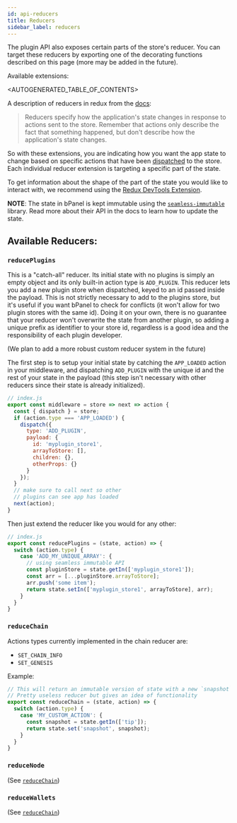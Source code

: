 ```yaml
---
id: api-reducers
title: Reducers
sidebar_label: reducers
---
```


The plugin API also exposes certain parts of the store's reducer. You can target these reducers by exporting one of the decorating functions described on this page (more may be added in the future).

Available extensions:

<AUTOGENERATED_TABLE_OF_CONTENTS>

A description of reducers in redux from the [docs](https://redux.js.org/basics/reducers):

>Reducers specify how the application's state changes in response to actions sent to the store. Remember that actions only describe the fact that something happened, but don't describe how the application's state changes.

So with these extensions, you are indicating how you want the app state to change based on specific actions that have been [dispatched](/docs/api-map-state-dispatch.html) to the store. Each individual reducer extension is targeting a specific part of the state.

To get information about the shape of the part of the state you would like to interact with, we recommend using the [Redux DevTools Extension](https://github.com/zalmoxisus/redux-devtools-extension).

__NOTE__: The state in bPanel is kept immutable using the [`seamless-immutable`](https://www.npmjs.com/package/seamless-immutable) library. Read more about their API in the docs to learn how to update the state.

## Available Reducers:
### `reducePlugins`
This is a "catch-all" reducer. Its initial state with no plugins is simply an empty object and
its only built-in action type is `ADD_PLUGIN`. This reducer lets you add a new plugin
store when dispatched, keyed to an id passed inside the payload. This is not strictly necessary
to add to the plugins store, but it's useful if you want bPanel to check for conflicts (it won't
allow for two plugin stores with the same id). Doing it on your own, there is no guarantee that
your reducer won't overwrite the state from another plugin, so adding a unique prefix
as identifier to your store id, regardless is a good idea and the responsibility of each
plugin developer.

(We plan to add a more robust custom reducer system in the future)

The first step is to setup your initial state by catching the `APP_LOADED` action
in your middleware, and dispatching `ADD_PLUGIN` with the unique id and the rest of your state
in the payload (this step isn't necessary with other reducers since their state is already
initialized).
```javascript
// index.js
export const middleware = store => next => action {
  const { dispatch } = store;
  if (action.type === 'APP_LOADED') {
    dispatch({
      type: 'ADD_PLUGIN',
      payload: {
        id: 'myplugin_store1',
        arrayToStore: [],
        children: {},
        otherProps: {}
      }
    });
  }
  // make sure to call next so other
  // plugins can see app has loaded
  next(action);
}
```

Then just extend the reducer like you would for any other:

```javascript
// index.js
export const reducePlugins = (state, action) => {
  switch (action.type) {
    case 'ADD_MY_UNIQUE_ARRAY': {
      // using seamless immutable API
      const pluginStore = state.getIn(['myplugin_store1']);
      const arr = [...pluginStore.arrayToStore];
      arr.push('some item');
      return state.setIn(['myplugin_store1', arrayToStore], arr);
    }
  }
}
```

### `reduceChain`
Actions types currently implemented in the chain reducer are:

- `SET_CHAIN_INFO`
- `SET_GENESIS`

Example:
```javascript
// This will return an immutable version of state with a new `snapshot` property that is a snapshot of the current tip hash.
// Pretty useless reducer but gives an idea of functionality
export const reduceChain = (state, action) => {
  switch (action.type) {
    case 'MY_CUSTOM_ACTION': {
      const snapshot = state.getIn(['tip']);
      return state.set('snapshot', snapshot);
    }
  }
}
```

### `reduceNode`
(See [`reduceChain`](#reduceChain))
### `reduceWallets`
(See [`reduceChain`](#reduceChain))